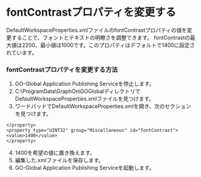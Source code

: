 # fontContrastプロパティを変更する

DefaultWorkspaceProperties.xmlファイルのfontContrastプロパティの値を変更することで、フォントとテキストの明瞭さを調整できます。 fontContrastの最大値は2200、最小値は1000です。このプロパティはデフォルトで1400に設定されています。

### fontContrastプロパティを変更する方法

1. GO-Global Application Publishing Serviceを停止します。
2. C:\ProgramData\GraphOn\GOGlobalディレクトリでDefaultWorkspaceProperties.xmlファイルを見つけます。
3. ワードパッドでDefaultWorkspaceProperties.xmlを開き、次のセクションを見つけます。

```
</property>
<property type="UINT32" group="Miscellaneous" id="fontContrast">
<value>1400</value>
</property>
```
4. 1400を希望の値に置き換えます。
5. 編集した.xmlファイルを保存します。
6. GO-Global Application Publishing Serviceを起動します。
